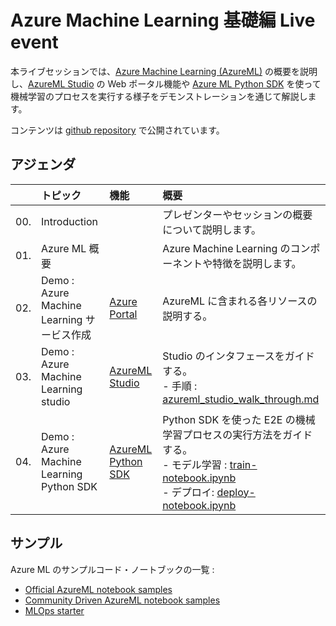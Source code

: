 # Azure Machine Learning 基礎編 Live event

本ライブセッションでは、[Azure Machine Learning (AzureML)](https://docs.microsoft.com/azure/machine-learning/overview-what-is-azure-machine-learning) の概要を説明し、[AzureML Studio](https://docs.microsoft.com/azure/machine-learning/overview-what-is-machine-learning-studio) の Web ポータル機能や [Azure ML Python SDK](https://docs.microsoft.com/ja-JP/python/api/overview/azure/ml/?view=azure-ml-py) を使って機械学習のプロセスを実行する様子をデモンストレーションを通じて解説します。

コンテンツは [github repository](https://aka.ms/ftalive/azureml/fundamentals) で公開されています。


## アジェンダ
|     | トピック  | 機能 | 概要  
| :-- | :----- | :-----  | :-----
| 00. | Introduction  |     | プレゼンターやセッションの概要について説明します。
| 01. | Azure ML 概要  |     | Azure Machine Learning のコンポーネントや特徴を説明します。
| 02. | Demo : Azure Machine Learning サービス作成 |[Azure Portal](http://portal.azure.com/) | AzureML に含まれる各リソースの説明する。
| 03. | Demo : Azure Machine Learning studio | [AzureML Studio](https://ml.azure.com/) | Studio のインタフェースをガイドする。<br/> - 手順 : [azureml_studio_walk_through.md](demonstration/azureml_studio_walk_through.md)
| 04. | Demo : Azure Machine Learning Python SDK | [AzureML Python SDK](https://docs.microsoft.com/ja-JP/python/api/overview/azure/ml/?view=azure-ml-py) | Python SDK を使った E2E の機械学習プロセスの実行方法をガイドする。<br/> - モデル学習 : [train-notebook.ipynb](src/notebooks/train-notebook.ipynb) <br/> - デプロイ: [deploy-notebook.ipynb](src/notebooks/deploy-notebook.ipynb)


## サンプル

Azure ML のサンプルコード・ノートブックの一覧 : 

- [Official AzureML notebook samples](https://github.com/Azure/MachineLearningNotebooks/)
- [Community Driven AzureML notebook samples](https://github.com/Azure/azureml-examples)
- [MLOps starter](https://aka.ms/mlops)